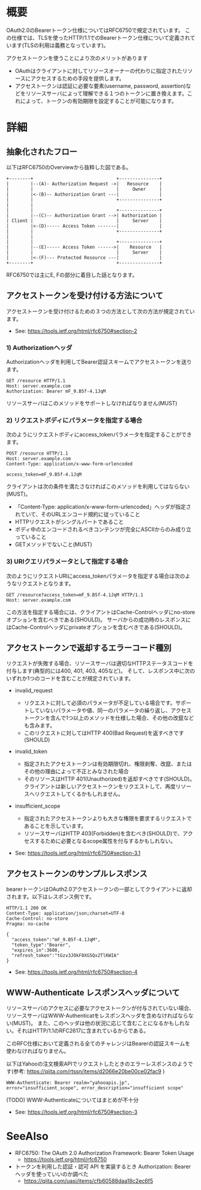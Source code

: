 # 概要
OAuth2.0のBearerトークン仕様についてはRFC6750で規定されています。
この仕様では、TLSを使ったHTTP/1.1でのBearerトークン仕様について定義されています(TLSの利用は義務となっています)。


アクセストークンを使うことにより次のメリットがあります
- OAuthはクライアントに対してリソースオーナーの代わりに指定されたリソースにアクセスするための手段を提供します。
- アクセストークンは認証に必要な要素(username, password, assertion)などをリソースサーバによって理解できる１つのトークンに置き換えます。これによって、トークンの有効期限を設定することが可能になります。

# 詳細

## 抽象化されたフロー
以下はRFC6750のOverviewから抜粋した図である。
```
+--------+                               +---------------+
|        |--(A)- Authorization Request ->|   Resource    |
|        |                               |     Owner     |
|        |<-(B)-- Authorization Grant ---|               |
|        |                               +---------------+
|        |
|        |                               +---------------+
|        |--(C)-- Authorization Grant -->| Authorization |
| Client |                               |     Server    |
|        |<-(D)----- Access Token -------|               |
|        |                               +---------------+
|        |
|        |                               +---------------+
|        |--(E)----- Access Token ------>|    Resource   |
|        |                               |     Server    |
|        |<-(F)--- Protected Resource ---|               |
+--------+                               +---------------+
```
RFC6750では主にE, Fの部分に着目した話となります。


## アクセストークンを受け付ける方法について
アクセストークンを受け付けるための３つの方法として次の方法が規定されています。
- See: https://tools.ietf.org/html/rfc6750#section-2

### 1) Authorizationヘッダ
Authorizationヘッダを利用してBearer認証スキームでアクセストークンを送ります。
```
GET /resource HTTP/1.1
Host: server.example.com
Authorization: Bearer mF_9.B5f-4.1JqM
```

リソースサーバはこのメソッドをサポートしなければなりません(MUST)

### 2) リクエストボディにパラメータを指定する場合
次のようにリクエストボディにaccess_tokenパラメータを指定することができます。
```
POST /resource HTTP/1.1
Host: server.example.com
Content-Type: application/x-www-form-urlencoded

access_token=mF_9.B5f-4.1JqM
```

クライアントは次の条件を満たさなければこのメソッドを利用してはならない(MUST)。
- 「Content-Type: application/x-www-form-urlencoded」ヘッダが指定されていて、そのURLエンコード規約に従っていること
- HTTPリクエストがシングルパートであること
- ボディ中のエンコードされるべきコンテンツが完全にASCIIからのみ成り立っていること
- GETメソッドでないこと(MUST)

### 3) URIクエリパラメータとして指定する場合
次のようにリクエストURIにaccess_tokenパラメータを指定する場合は次のようなリクエストとなります。
```
GET /resource?access_token=mF_9.B5f-4.1JqM HTTP/1.1
Host: server.example.com
```

この方法を指定する場合には、クライアントはCache-Controlヘッダにno-storeオプションを含むべきである(SHOULD)。
サーバからの成功時のレスポンスにはCache-Controlヘッダにprivateオプションを含むべきである(SHOULD)。


## アクセストークンで返却するエラーコード種別
リクエストが失敗する場合、リソースサーバは適切なHTTPステータスコードを付与します(典型的には400, 401, 403, 405など)。
そして、レスポンス中に次のいずれか1つのコードを含むことが規定されています。
- invalid_request
  - リクエストに対して必須のパラメータが不足している場合です。サポートしていないパラメータや値、同一のパラメータの繰り返し、アクセストークンを含んで1つ以上のメソッドを仕様した場合、その他の改竄なども含みます。
  - このリクエストに対してはHTTP 400(Bad Request)を返すべきです(SHOULD)
- invalid_token
  - 指定されたアクセストークンは有効期限切れ、権限剥奪、改竄、またはその他の理由によって不正とみなされた場合
  - そのリソースはHTTP 401(Unauthorized)を返却すべきです(SHOULD)。クライアントは新しいアクセストークンをリクエストして、再度リソースへリクエストしてくるかもしれません。
- insufficient_scope
  - 指定されたアクセストークンよりも大きな権限を要求するリクエストであることを示しています。
  - リソースサーバはHTTP 403(Forbidden)を含むべき(SHOULD)で、アクセスするために必要となるscope属性を付与するかもしれない。

- See: https://tools.ietf.org/html/rfc6750#section-3.1


## アクセストークンのサンプルレスポンス
bearerトークンはOAuth2.0アクセストークンの一部としてクライアントに返却されます。以下はレスポンス例です。
```
HTTP/1.1 200 OK
Content-Type: application/json;charset=UTF-8
Cache-Control: no-store
Pragma: no-cache

{
  "access_token":"mF_9.B5f-4.1JqM",
  "token_type":"Bearer",
  "expires_in":3600,
  "refresh_token":"tGzv3JOkF0XG5Qx2TlKWIA"
}
```

- See: https://tools.ietf.org/html/rfc6750#section-4


## WWW-Authenticate レスポンスヘッダについて
リソースサーバのアクセスに必要なアクセストークンが付与されていない場合、リソースサーバはWWW-Authenticatをレスポンスヘッダを含めなければならない(MUST)。
また、このヘッダは他の状況に応じて含むことになるかもしれない。それはHTTP/1.1のRFC2617に含まれているからである。

このRFC仕様において定義される全てのチャレンジはBearerの認証スキームを使わなければなりません。

以下はYahooの注文検索APIでリクエストしたときのエラーレスポンスのようです(参考: https://qiita.com/rtssn/items/d2066e20be00ce02fac9 )
```
WWW-Authenticate: Bearer realm="yahooapis.jp", error="insufficient_scope", error_description="insufficient scope"
```


(TODO) WWW-Authenticateについてはまとめが不十分
- See: https://tools.ietf.org/html/rfc6750#section-3

# SeeAlso
- RFC6750: The OAuth 2.0 Authorization Framework: Bearer Token Usage
  - https://tools.ietf.org/html/rfc6750
- トークンを利用した認証・認可 API を実装するとき Authorization: Bearer ヘッダを使っていいのか調べた
  - https://qiita.com/uasi/items/cfb60588daa18c2ec6f5
